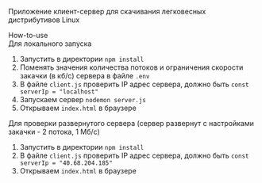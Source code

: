 Приложение клиент-сервер для скачивания легковесных дистрибутивов Linux

How-to-use   
Для локального запуска  
1. Запустить в директории `npm install`
2. Поменять значения количества потоков и ограничения скорости закачки (в кб/с) сервера в файле `.env`
3. В файле `client.js` проверить IP адрес сервера, должно быть
```const serverIp = "localhost"```
4. Запускаем сервер `nodemon server.js`
5. Открываем `index.html` в браузере

Для проверки развернутого сервера (сервер развернут с настройками закачки - 2 потока, 1 Мб/с)
1. Запустить в директории `npm install`
2. В файле `client.js` проверить IP адрес сервера, должно быть
```const serverIp = "40.68.204.185"```
3. Открываем `index.html` в браузере